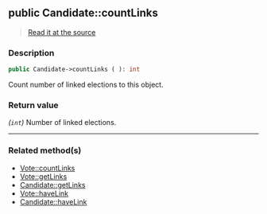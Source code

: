 ## public Candidate::countLinks

> [Read it at the source](https://github.com/julien-boudry/Condorcet/blob/master/src/Relations/Linkable.php#L47)

### Description    

```php
public Candidate->countLinks ( ): int
```

Count number of linked elections to this object.
    

### Return value   

*(`int`)* Number of linked elections.


---------------------------------------

### Related method(s)      

* [Vote::countLinks](/Docs/ApiReferences/Vote%20Class/Vote--countLinks.md)    
* [Vote::getLinks](/Docs/ApiReferences/Vote%20Class/Vote--getLinks.md)    
* [Candidate::getLinks](/Docs/ApiReferences/Candidate%20Class/Candidate--getLinks.md)    
* [Vote::haveLink](/Docs/ApiReferences/Vote%20Class/Vote--haveLink.md)    
* [Candidate::haveLink](/Docs/ApiReferences/Candidate%20Class/Candidate--haveLink.md)    
